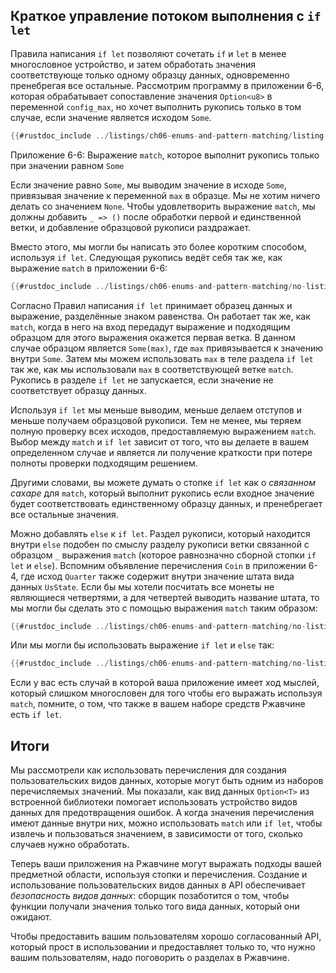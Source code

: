 ## Краткое управление потоком выполнения с `if let`

Правила написания `if let` позволяют сочетать `if` и `let` в менее многословное устройство, и затем обработать значения соответствующе только одному образцу данных, одновременно пренебрегая все остальные. Рассмотрим программу в приложении 6-6, которая обрабатывает сопоставление значения `Option<u8>` в переменной `config_max`, но хочет выполнить рукопись только в том случае, если значение является исходом `Some`.

```rust
{{#rustdoc_include ../listings/ch06-enums-and-pattern-matching/listing-06-06/src/main.rs:here}}
```

<span class="caption">Приложение 6-6: Выражение <code>match</code>, которое выполнит рукопись только при значении равном <code>Some</code></span>

Если значение равно `Some`, мы выводим значение в исходе `Some`, привязывая значение к переменной `max` в образце. Мы не хотим ничего делать со значением `None`. Чтобы удовлетворить выражение `match`, мы должны добавить `_ => ()` после обработки первой и единственной ветки, и добавление образцовой рукописи раздражает.

Вместо этого, мы могли бы написать это более коротким способом, используя `if let`. Следующая рукопись ведёт себя так же, как выражение `match` в приложении 6-6:

```rust
{{#rustdoc_include ../listings/ch06-enums-and-pattern-matching/no-listing-12-if-let/src/main.rs:here}}
```

Согласно Правил написания `if let` принимает образец данных и выражение, разделённые знаком равенства. Он работает так же, как `match`, когда в него на вход передадут выражение и подходящим образцом для этого выражения окажется первая ветка. В данном случае образцом является `Some(max)`, где `max` привязывается к значению внутри `Some`. Затем мы можем использовать `max` в теле раздела `if let` так же, как мы использовали `max` в соответствующей ветке `match`. Рукопись в разделе `if let` не запускается, если значение не соответствует образцу данных.

Используя `if let` мы меньше выводим, меньше делаем отступов и меньше получаем образцовой рукописи. Тем не менее, мы теряем полную проверку всех исходов, предоставляемую выражением `match`. Выбор между `match` и `if let` зависит от того, что вы делаете в вашем определенном случае и является ли получение краткости при потере полноты проверки подходящим решением.

Другими словами, вы можете думать о стопке `if let` как о <em>связанном сахаре</em> для `match`, который выполнит рукопись если входное значение будет соответствовать единственному образцу данных, и пренебрегает все остальные значения.

Можно добавлять `else` к `if let`. Раздел рукописи, который находится внутри `else` подобен по смыслу разделу рукописи ветки связанной с образцом `_` выражения `match` (которое равнозначно сборной стопки `if let` и `else`). Вспомним объявление перечисления `Coin` в приложении 6-4, где исход `Quarter` также содержит внутри значение штата вида данных `UsState`. Если бы мы хотели посчитать все монеты не являющиеся четвертями, а для четвертей выводить название штата, то мы могли бы сделать это с помощью выражения `match` таким образом:

```rust
{{#rustdoc_include ../listings/ch06-enums-and-pattern-matching/no-listing-13-count-and-announce-match/src/main.rs:here}}
```

Или мы могли бы использовать выражение `if let` и `else` так:

```rust
{{#rustdoc_include ../listings/ch06-enums-and-pattern-matching/no-listing-14-count-and-announce-if-let-else/src/main.rs:here}}
```

Если у вас есть случай в которой ваша приложение имеет ход мыслей, который слишком многословен для того чтобы его выражать используя `match`, помните, о том, что также в вашем наборе средств Ржавчине есть `if let`.

## Итоги

Мы рассмотрели как использовать перечисления для создания пользовательских видов данных, которые могут быть одним из наборов перечисляемых значений. Мы показали, как вид данных `Option<T>` из встроенной библиотеки помогает использовать устройство видов данных для предотвращения ошибок. А когда значения перечисления имеют данные внутри них, можно использовать `match` или `if let`, чтобы извлечь и пользоваться значением, в зависимости от того, сколько случаев нужно обработать.

Теперь ваши приложения на Ржавчине могут выражать подходы вашей предметной области, используя стопки и перечисления. Создание и использование пользовательских видов данных в API обеспечивает <em>безопасность видов данных</em>: сборщик позаботится о том, чтобы функции получали значения только того вида данных, который они ожидают.

Чтобы предоставить вашим пользователям хорошо согласованный API, который прост в использовании и предоставляет только то, что нужно вашим пользователям, надо поговорить о разделах в Ржавчине.
